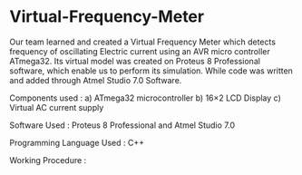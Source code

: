 # Virtual-Frequency-Meter

Our team learned and created a Virtual Frequency Meter which detects frequency of 
oscillating Electric current using an AVR micro controller ATmega32.
Its virtual model was created on Proteus 8 Professional software, which enable us 
to perform its simulation. While code was written and added through Atmel Studio 7.0 Software.

Components used : a) ATmega32 microcontroller  b) 16×2 LCD Display  c) Virtual AC current supply

Software Used : Proteus 8 Professional  and  Atmel Studio 7.0

Programming Language Used : C++

Working Procedure :
